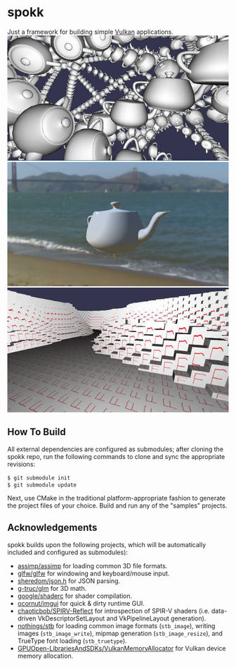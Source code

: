 spokk
=====

Just a framework for building simple [Vulkan](https://www.khronos.org/vulkan/) applications.
![image](https://raw.githubusercontent.com/cdwfs/spokk/master/samples/cubeswarm/screenshot.jpg)
![image](https://raw.githubusercontent.com/cdwfs/spokk/master/samples/lights/screenshot.jpg)
![image](https://raw.githubusercontent.com/cdwfs/spokk/master/samples/pillars/screenshot.jpg)

How To Build
------------
All external dependencies are configured as submodules; after cloning the spokk repo, run the
following commands to clone and sync the appropriate revisions:

```
$ git submodule init
$ git submodule update
```

Next, use CMake in the traditional platform-appropriate fashion to generate the project files of
your choice. Build and run any of the "samples" projects.

Acknowledgements
----------------
spokk builds upon the following projects, which will be automatically included and configured as submodules):
- [assimp/assimp](https://github.com/assimp/assimp) for loading common 3D file formats.
- [glfw/glfw](https://github.com/glfw/glfw) for windowing and keyboard/mouse input.
- [sheredom/json.h](https://github.com/sheredom/json.h) for JSON parsing.
- [g-truc/glm](https://github.com/google/mathfu) for 3D math.
- [google/shaderc](https://github.com/google/shaderc) for shader compilation.
- [ocornut/imgui](https://github.com/ocornut/imgui) for quick & dirty runtime GUI.
- [chaoticbob/SPIRV-Reflect](https://github.com/chaoticbob/SPIRV-Reflect) for introspection of
  SPIR-V shaders (i.e. data-driven VkDescriptorSetLayout and VkPipelineLayout generation).
- [nothings/stb](https://github.com/nothings/stb) for loading common image formats (`stb_image`), writing
  images (`stb_image_write`), mipmap generation (`stb_image_resize`), and TrueType font loading
  (`stb_truetype`).
- [GPUOpen-LibrariesAndSDKs/VulkanMemoryAllocator](https://github.com/GPUOpen-LibrariesAndSDKs/VulkanMemoryAllocator)
  for Vulkan device memory allocation.
